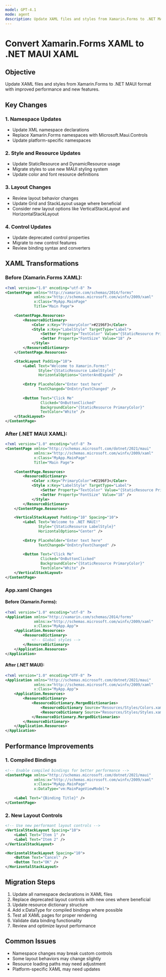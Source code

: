 ```yaml
---
model: GPT-4.1
mode: agent
description: Update XAML files and styles from Xamarin.Forms to .NET MAUI format with improved performance and new features.Update C# code to use .NET MAUI APIs instead of deprecated Xamarin.Forms APIs.
---
```

# Convert Xamarin.Forms XAML to .NET MAUI XAML

## Objective
Update XAML files and styles from Xamarin.Forms to .NET MAUI format with improved performance and new features.

## Key Changes

### 1. Namespace Updates
- Update XML namespace declarations
- Replace Xamarin.Forms namespaces with Microsoft.Maui.Controls
- Update platform-specific namespaces

### 2. Style and Resource Updates
- Update StaticResource and DynamicResource usage
- Migrate styles to use new MAUI styling system
- Update color and font resource definitions

### 3. Layout Changes
- Review layout behavior changes
- Update Grid and StackLayout usage where beneficial
- Consider new layout options like VerticalStackLayout and HorizontalStackLayout

### 4. Control Updates
- Update deprecated control properties
- Migrate to new control features
- Review binding syntax and converters

## XAML Transformations

### Before (Xamarin.Forms XAML):
```xml
<?xml version="1.0" encoding="utf-8" ?>
<ContentPage xmlns="http://xamarin.com/schemas/2014/forms"
             xmlns:x="http://schemas.microsoft.com/winfx/2009/xaml"
             x:Class="MyApp.MainPage"
             Title="Main Page">
    
    <ContentPage.Resources>
        <ResourceDictionary>
            <Color x:Key="PrimaryColor">#2196F3</Color>
            <Style x:Key="LabelStyle" TargetType="Label">
                <Setter Property="TextColor" Value="{StaticResource PrimaryColor}" />
                <Setter Property="FontSize" Value="18" />
            </Style>
        </ResourceDictionary>
    </ContentPage.Resources>

    <StackLayout Padding="10">
        <Label Text="Welcome to Xamarin.Forms!" 
               Style="{StaticResource LabelStyle}"
               HorizontalOptions="CenterAndExpand" />
        
        <Entry Placeholder="Enter text here"
               TextChanged="OnEntryTextChanged" />
        
        <Button Text="Click Me"
                Clicked="OnButtonClicked"
                BackgroundColor="{StaticResource PrimaryColor}"
                TextColor="White" />
    </StackLayout>
</ContentPage>
```

### After (.NET MAUI XAML):
```xml
<?xml version="1.0" encoding="utf-8" ?>
<ContentPage xmlns="http://schemas.microsoft.com/dotnet/2021/maui"
             xmlns:x="http://schemas.microsoft.com/winfx/2009/xaml"
             x:Class="MyApp.MainPage"
             Title="Main Page">
    
    <ContentPage.Resources>
        <ResourceDictionary>
            <Color x:Key="PrimaryColor">#2196F3</Color>
            <Style x:Key="LabelStyle" TargetType="Label">
                <Setter Property="TextColor" Value="{StaticResource PrimaryColor}" />
                <Setter Property="FontSize" Value="18" />
            </Style>
        </ResourceDictionary>
    </ContentPage.Resources>

    <VerticalStackLayout Padding="10" Spacing="10">
        <Label Text="Welcome to .NET MAUI!" 
               Style="{StaticResource LabelStyle}"
               HorizontalOptions="Center" />
        
        <Entry Placeholder="Enter text here"
               TextChanged="OnEntryTextChanged" />
        
        <Button Text="Click Me"
                Clicked="OnButtonClicked"
                BackgroundColor="{StaticResource PrimaryColor}"
                TextColor="White" />
    </VerticalStackLayout>
</ContentPage>
```

### App.xaml Changes

#### Before (Xamarin.Forms):
```xml
<?xml version="1.0" encoding="utf-8" ?>
<Application xmlns="http://xamarin.com/schemas/2014/forms"
             xmlns:x="http://schemas.microsoft.com/winfx/2009/xaml"
             x:Class="MyApp.App">
    <Application.Resources>
        <ResourceDictionary>
            <!-- Global styles -->
        </ResourceDictionary>
    </Application.Resources>
</Application>
```

#### After (.NET MAUI):
```xml
<?xml version="1.0" encoding="UTF-8" ?>
<Application xmlns="http://schemas.microsoft.com/dotnet/2021/maui"
             xmlns:x="http://schemas.microsoft.com/winfx/2009/xaml"
             x:Class="MyApp.App">
    <Application.Resources>
        <ResourceDictionary>
            <ResourceDictionary.MergedDictionaries>
                <ResourceDictionary Source="Resources/Styles/Colors.xaml" />
                <ResourceDictionary Source="Resources/Styles/Styles.xaml" />
            </ResourceDictionary.MergedDictionaries>
        </ResourceDictionary>
    </Application.Resources>
</Application>
```

## Performance Improvements

### 1. Compiled Bindings
```xml
<!-- Enable compiled bindings for better performance -->
<ContentPage xmlns="http://schemas.microsoft.com/dotnet/2021/maui"
             xmlns:x="http://schemas.microsoft.com/winfx/2009/xaml"
             x:Class="MyApp.MainPage"
             x:DataType="vm:MainPageViewModel">
    
    <Label Text="{Binding Title}" />
</ContentPage>
```

### 2. New Layout Controls
```xml
<!-- Use new performant layout controls -->
<VerticalStackLayout Spacing="10">
    <Label Text="Item 1" />
    <Label Text="Item 2" />
</VerticalStackLayout>

<HorizontalStackLayout Spacing="10">
    <Button Text="Cancel" />
    <Button Text="OK" />
</HorizontalStackLayout>
```

## Migration Steps
1. Update all namespace declarations in XAML files
2. Replace deprecated layout controls with new ones where beneficial
3. Update resource dictionary structure
4. Add x:DataType for compiled bindings where possible
5. Test all XAML pages for proper rendering
6. Validate data binding functionality
7. Review and optimize layout performance

## Common Issues
- Namespace changes may break custom controls
- Some layout behaviors may change slightly
- Resource loading paths may need adjustment
- Platform-specific XAML may need updates
